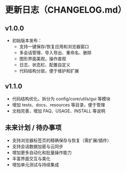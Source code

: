# 更新日志（CHANGELOG.md）

## v1.0.0
- 初始版本发布：
  - 支持一键保存/恢复应用和浏览器窗口
  - 多会话管理、导入导出、重命名、删除
  - 图形界面美观，操作直观
  - 日志、状态栏、配置自定义
  - 代码结构分层，便于维护和扩展

## v1.1.0
- 代码结构优化，拆分为 config/core/utils/gui 等模块
- 增加 tests、docs、resources 等目录，便于管理
- 文档完善，增加 FAQ、USAGE、INSTALL 等说明

## 未来计划 / 待办事项
- 支持浏览器标签页的精确保存与恢复（需扩展/插件）
- 支持会话数据加密与云同步
- 增加更多自动化和批量操作能力
- 丰富界面交互与美化
- 增加单元测试与持续集成 